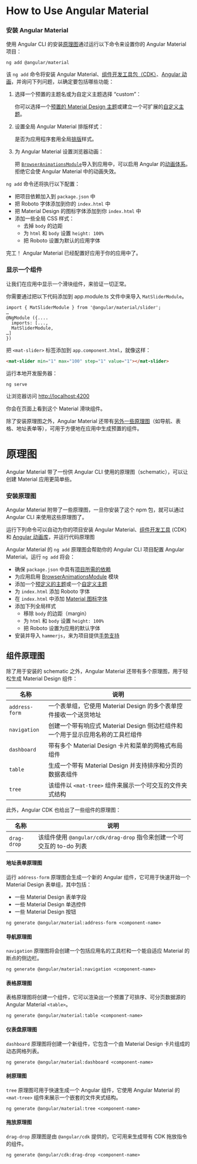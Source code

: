 # How to Use Angular Material 

### 安装 Angular Material

使用 Angular CLI 的安装[原理图](https://material.angular.cn/guide/schematics)通过运行以下命令来设置你的 Angular Material 项目：

```
ng add @angular/material
```

该 `ng add` 命令将安装 Angular Material、[组件开发工具包（CDK）](https://material.angular.cn/cdk/categories)、[Angular 动画](https://angular.cn/guide/animations)，并询问下列问题，以确定要包括哪些功能：

1. 选择一个预置的主题名或为自定义主题选择 “custom”：

   你可以选择一个[预置的 Material Design 主题](https://material.angular.cn/guide/theming#using-a-pre-built-theme)或建立一个可扩展的[自定义主题](https://material.angular.cn/guide/theming#defining-a-custom-theme)。

2. 设置全局 Angular Material 排版样式：

   是否为应用程序套用全局[排版](https://material.angular.cn/guide/typography)样式。

3. 为 Angular Material 设置浏览器动画：

   把 [`BrowserAnimationsModule`](https://angular.cn/api/platform-browser/animations/BrowserAnimationsModule)导入到应用中，可以启用 Angular 的[动画体系](https://angular.cn/guide/animations)。拒绝它会使 Angular Material 中的动画失效。

`ng add` 命令还将执行以下配置：

- 把项目依赖加入到 `package.json` 中
- 把 Roboto 字体添加到你的 `index.html` 中
- 把 Material Design 的图标字体添加到你 `index.html` 中
- 添加一些全局 CSS 样式：
  - 去掉 `body` 的边距
  - 为 `html` 和 `body` 设置 `height: 100%`
  - 把 Roboto 设置为默认的应用字体

完工！ Angular Material 已经配置好应用于你的应用中了。

### 显示一个组件

让我们在应用中显示一个滑块组件，来验证一切正常。

你需要通过把以下代码添加到 app.module.ts 文件中来导入 `MatSliderModule`。

```
import { MatSliderModule } from '@angular/material/slider';
…
@NgModule ({....
  imports: [...,
  MatSliderModule,
…]
})
```

把 `<mat-slider>` 标签添加到 `app.component.html`，就像这样：

```html
<mat-slider min="1" max="100" step="1" value="1"></mat-slider>
```

运行本地开发服务器：

```
ng serve
```

让浏览器访问 [http://localhost:4200](http://localhost:4200/)

你会在页面上看到这个 Material 滑块组件。

除了安装原理图之外，Angular Material 还带有[另外一些原理图](https://material.angular.cn/guide/schematics)（如导航、表格、地址表单等），可用于方便地在应用中生成预置的组件。

# 原理图

Angular Material 带了一份供 Angular CLI 使用的原理图（schematic），可以让创建 Material 应用更简单些。

### 安装原理图

Angular Material 附带了一些原理图，一旦你安装了这个 npm 包，就可以通过 Angular CLI 来使用这些原理图了。

运行下列命令可以自动为你的项目安装 Angular Material、[组件开发工具](https://material.angular.cn/guide/cdk) (CDK) 和 [Angular 动画库](https://material.angular.cn/guide/animations)，并运行代码原理图

Angular Material 的 `ng add` 原理图会帮助你的 Angular CLI 项目配置 Angular Material。运行 `ng add` 将会：

- 确保 `package.json` 中具有[项目所需的依赖](https://material.angular.cn/guide/getting-started#step-1-install-angular-material-angular-cdk-and-angular-animations)
- 为应用启用 [BrowserAnimationsModule](https://material.angular.cn/guide/getting-started#step-2-configure-animations) 模块
- 添加一个[预定义的主题](https://material.angular.cn/guide/theming#using-a-pre-built-theme)或一个[自定义主题](https://material.angular.cn/guide/theming#defining-a-custom-theme)
- 为 `index.html` 添加 Roboto 字体
- 在 `index.html` 中添加 [Material 图标字体](https://material.angular.cn/guide/getting-started#step-6-optional-add-material-icons)
- 添加下列全局样式
  - 移除 `body` 的边距（margin）
  - 为 `html` 和 `body` 设置 `height: 100%`
  - 把 Roboto 设置为应用的默认字体
- 安装并导入 `hammerjs`，来为项目提供[手势支持](https://material.angular.cn/guide/getting-started#step-5-gesture-support)

## 组件原理图

除了用于安装的 schematic 之外，Angular Material 还带有多个原理图，用于轻松生成 Material Design 组件：

| 名称           | 说明                                                         |
| -------------- | ------------------------------------------------------------ |
| `address-form` | 一个表单组，它使用 Material Design 的多个表单控件接收一个送货地址 |
| `navigation`   | 创建一个带有响应式 Material Design 侧边栏组件和一个用于显示应用名称的工具栏组件 |
| `dashboard`    | 带有多个 Material Design 卡片和菜单的网格式布局组件          |
| `table`        | 生成一个带有 Material Design 并支持排序和分页的数据表组件    |
| `tree`         | 该组件以 `<mat-tree>` 组件来展示一个可交互的文件夹式结构     |

此外，Angular CDK 也给出了一些组件的原理图：

| 名称        | 说明                                                         |
| ----------- | ------------------------------------------------------------ |
| `drag-drop` | 该组件使用 `@angular/cdk/drag-drop` 指令来创建一个可交互的 to-do 列表 |

#### 地址表单原理图

运行 `address-form` 原理图会生成一个新的 Angular 组件，它可用于快速开始一个 Material Design 表单组，其中包括：

- 一些 Material Design 表单字段
- 一些 Material Design 单选控件
- 一些 Material Design 按钮

```
ng generate @angular/material:address-form <component-name>
```

####  导航原理图

`navigation` 原理图将会创建一个包括应用名的工具栏和一个能自适应 Material 的断点的侧边栏。

```
ng generate @angular/material:navigation <component-name>
```

####  表格原理图

表格原理图将创建一个组件，它可以渲染出一个预置了可排序、可分页数据源的 Angular Material `<table>`。

```
ng generate @angular/material:table <component-name>
```

####  仪表盘原理图

`dashboard` 原理图将创建一个新组件，它包含一个由 Material Design 卡片组成的动态网格列表。

```
ng generate @angular/material:dashboard <component-name>
```

####  树原理图

`tree` 原理图可用于快速生成一个 Angular 组件，它使用 Angular Material 的 `<mat-tree>` 组件来展示一个嵌套的文件夹式结构。

```
ng generate @angular/material:tree <component-name>
```

####  拖放原理图

`drag-drop` 原理图是由 `@angular/cdk` 提供的，它可用来生成带有 CDK 拖放指令的组件。

```
ng generate @angular/cdk:drag-drop <component-name>
```